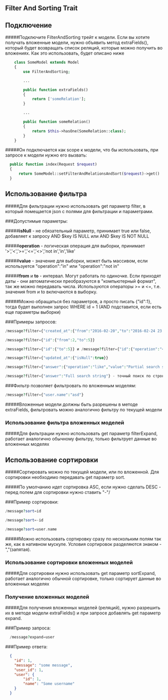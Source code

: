 ## Filter And Sorting Trait

## Подключение

#####Подключите FilterAndSorting трейт к модели. Если вы хотите получать вложенные модели, нужно объявить метод extraFields(), который будет возвращать список реляций, которые можно получить во вложениях. Как это использовать, будет описано ниже

```php
    class SomeModel extends Model
    {
        use FilterAndSorting;

        ...

        public function extraFields()
        {
            return ['someRelation'];
        }

        ...

        public function someRelation()
        {
            return $this->hasOne(SomeRelation::class);
        }
    }
```

#####Он подключается как scope к модели, что бы использовать, при запросе к модели нужно его вызвать:

```php
  public function index(Request $request)
  {
      return SomeModel::setFilterAndRelationsAndSort($request)->get()
  }
```

## Использование фильтра

#####Для фильтрации нужно использовать get параметр filter, в который помещается json с полями для фильтрации и параметрами.

###Допустимые параметры:

#####**isNull** - не обязательный параметр, принимает true или false, добавляет к запросу AND $key IS NULL или AND $key IS NOT NULL

#####**operation** - логическая операция для выборки, принимает '>','<','>=','<=','<>','not in','in','like'

#####**value** - значение для выборки, может быть массивом, если используется "operation":"in" или "operation":"not in"

#####**from** и **to** - интервал. Могут работать по одиночке. Если приходят даты - они автоматически преобразуются в "компьютерный формат", так же можно передавать числа. Используются операторы >= и <=, т.е. значения from и to включаются в выборку.

#####Можно обращаться без параметров, а просто писать {"id":1}, тогда будет выполнен запрос WHERE id = 1 (AND подставится, если есть еще параметры выборки)

###Примеры запросов:

```php
/message?filter={"created_at":{"from":"2016-02-20","to":"2016-02-24 23:59:59"}, "id":{"operation":"not in", "value":[2,3,4]}}

/message?filter={"id":{"from":2,"to":5}}

/message?filter={"id":{"to":5}} и /message?filter={"id":{"operation":"<=","value":5}} - эквивалентны

/message?filter={"updated_at":{"isNull":true}}

/message?filter={"answer":{"operation":"like","value":"Partial search string"}} - псевдополнотекстовый поиск, добавляет услове вида: WHERE answer LIKE "%Partial search string%"

/message?filter={"answer":"Full search string"} - точный поиск по строке
```

###Фильтр позволяет фильтровать по вложенным моделям:

```php
/message?filter={"user.name":"asd"}
```
#####Вложенные модели должны быть разрешены в методе extraFields, фильтровать можно аналогично фильтру по текущей модели

### Использование фильтра вложенных моделей

#####Для фильтрации нужно использовать get параметр filterExpand, работает аналогично обычному фильтру, только фильтрует данные во вложенных моделях

## Использование сортировки

#####Сортировать можно по текущей модели, или по вложенной. Для сортировки необходимо передавать get параметр sort.

#####По умолчанию идет сортировка ASC, если нужно сделать DESC - перед полем для сортировки нужно ставить "-"/

###Пример сортировки:
```php
/message?sort=id

/message?sort=-id

/message?sort=user.name
```
#####Можно использовать сортировку сразу по нескольким полям так же, как в нативном мускуле. Условия сортировок разделяются знаком - ","(запятая). 

### Использование сортировки вложенных моделей

#####Для сортировки нужно использовать get параметр sortExpand, работает аналогично обычной сортировке, только сортирует данные во вложенных моделях


### Получение вложенных моделей

#####Для получения вложенных моделей (реляций), нужно разрешить их в методе модели extraFields() и при запросе добавлять get параметр expand.

###Пример запроса:
```php
  /message?expand=user
```
###Пример ответа:
```json
  {
    "id": 1,
    "message": "some message",
    "user_id": 1,
    "user": {
        "id": 1,
        "name": "Some username"
    }
  }
```